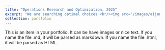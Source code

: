 ```yaml
---
title: "Operations Research and Optimization, 2025"
excerpt: "We are searching optimal choices <br/><img src='/images/aijunly.jpg'>"
collection: portfolio  
---
```


This is an item in your portfolio. It can be have images or nice text. If you name the file .md, it will be parsed as markdown. If you name the file .html, it will be parsed as HTML. 
